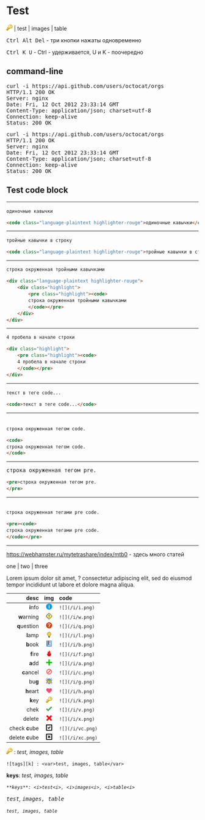 # Test

![keys][k] | test | images | table 

<kbd>Ctrl Alt Del</kbd> - три кнопки нажаты одновременно

<kbd>Ctrl <kbd>K</kbd> <kbd>U</kbd></kbd> - Ctrl - удерживается, U и K - поочередно

## command-line

<pre class="command-line"><span class="command">curl -i https://api.github.com/users/octocat/orgs</span>
HTTP/1.1 200 OK
Server: nginx
Date: Fri, 12 Oct 2012 23:33:14 GMT
Content-Type: application/json; charset=utf-8
Connection: keep-alive
Status: 200 OK
</pre>

<pre class="command-line2"><span class="command2">curl -i https://api.github.com/users/octocat/orgs</span>
<span class="output2">HTTP/1.1 200 OK</span>
<span class="output2">Server: nginx</span>
<span class="output2">Date: Fri, 12 Oct 2012 23:33:14 GMT</span>
<span class="output2">Content-Type: application/json; charset=utf-8</span>
<span class="output2">Connection: keep-alive</span>
<span class="output2">Status: 200 OK</span>
</pre>


## Test code block

---

`одиночные кавычки`

```html
<code class="language-plaintext highlighter-rouge">одиночные кавычки</code>
```

---

```тройные кавычки в строку```

```html
<code class="language-plaintext highlighter-rouge">тройные кавычки в строку</code>
```

---

```
строка окруженная тройными кавычками
```

```html
<div class="language-plaintext highlighter-rouge">
	<div class="highlight">
		<pre class="highlight"><code>
		строка окруженная тройными кавычками
		</code></pre>
	</div>
</div>
```

---

    4 пробела в начале строки

```html
<div class="highlight">
	<pre class="highlight"><code>
	4 пробела в начале строки
	</code></pre>
</div>
```

---

<code>текст в теге code...</code>

```html
<code>текст в теге code...</code>
```

---

<code>
строка окруженная тегом code.
</code>

```html
<code>
строка окруженная тегом code.
</code>
```

---

<pre>
строка окруженная тегом pre.
</pre>

```html
<pre>строка окруженная тегом pre.
</pre>
```

---

<pre><code>
строка окруженная тегами pre code.
</code></pre>

```html
<pre><code>
строка окруженная тегами pre code.
</code></pre>
```

---


<https://webhamster.ru/mytetrashare/index/mtb0> - здесь много статей

one | two | three

Lorem ipsum dolor sit amet, <span class="r">?</span> consectetur adipiscing elit, sed do eiusmod tempor incididunt ut labore et dolore magna aliqua.

| desc           | img              | code              |
| -------------: | :--------------: | :---------------- |
| **i**nfo       |  ![](/i/i.png)   |  `![](/i/i.png)`  |
| **w**arning    |  ![](/i/w.png)   |  `![](/i/w.png)`  |
| **q**uestion   |  ![](/i/q.png)   |  `![](/i/q.png)`  |
| **l**amp       |  ![](/i/l.png)   |  `![](/i/l.png)`  |
| **b**ook       |  ![](/i/b.png)   |  `![](/i/b.png)`  |
| **f**ire       |  ![](/i/f.png)   |  `![](/i/f.png)`  |
| **a**dd        |  ![](/i/a.png)   |  `![](/i/a.png)`  |
| **c**ancel     |  ![](/i/c.png)   |  `![](/i/c.png)`  |
| bu**g**        |  ![](/i/g.png)   |  `![](/i/g.png)`  |
| **h**eart      |  ![](/i/h.png)   |  `![](/i/h.png)`  |
| **k**ey        |  ![](/i/k.png)   |  `![](/i/k.png)`  |
| chek           |  ![](/i/v.png)   |  `![](/i/v.png)`  |
| delete         |  ![](/i/x.png)   |  `![](/i/x.png)`  |
| check **c**ube |  ![](/i/vc.png)  |  `![](/i/vc.png)` |
| delete **c**ube|  ![](/i/xc.png)  |  `![](/i/xc.png)` |


![tags][k] : <var>test, images, table</var>

```
![tags][k] : <var>test, images, table</var>
```

**keys**: <i>test<i>, <i>images<i>, <i>table<i>

```
**keys**: <i>test<i>, <i>images<i>, <i>table<i>
```

<kbd>test</kbd>, <kbd>images<kbd/>, <kbd>table<kbd/>

<small><samp>test, images, table</samp><small>

[k]: /i/k.png "Tags" 

